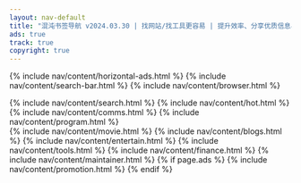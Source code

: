 ```yaml
---
layout: nav-default
title: "混沌书签导航 v2024.03.30 | 找网站/找工具更容易 | 提升效率、分享优质信息与资源收藏的简洁导航"
ads: true
track: true
copyright: true
---
```


{% include nav/content/horizontal-ads.html %}
{% include nav/content/search-bar.html %}
{% include nav/content/browser.html %}
<div class="nav-content">
    {% include nav/content/search.html %}
    {% include nav/content/hot.html %}
    {% include nav/content/comms.html %}
    {% include nav/content/program.html %}
</div>
{% include nav/content/movie.html %}
{% include nav/content/blogs.html %}
{% include nav/content/entertain.html %}
{% include nav/content/tools.html %}
{% include nav/content/finance.html %}
{% include nav/content/maintainer.html %}
{% if page.ads %}
{% include nav/content/promotion.html %}
{% endif %}